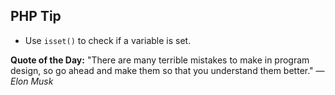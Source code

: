 ## PHP Tip
- Use `isset()` to check if a variable is set.  

**Quote of the Day:** "There are many terrible mistakes to make in program design, so go ahead and make them so that you understand them better." — *Elon Musk*  
